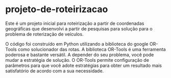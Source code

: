 # projeto-de-roteirizacao

Este é um projeto inicial para roteirização a partir de coordenadas geográficas que desenvolvi a partir de pesquisas para solução para o problema de roterização de veículos.

O código foi construído em Python utilizando a biblioteca do google OR-Tools como solucionador das rotas.
A biblioteca OR-Tools é uma ferramenta poderosa e bastante versátil. 
A depender do seu problema, você pode mudar a estratégia de solução. 
O OR-Tools permite configuração de parâmetros para que você adote estratégias para obter um resultado mais satisfatório de acordo com a sua necessidade.
